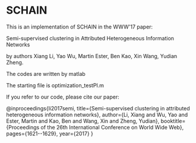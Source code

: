 # SCHAIN
This is an implementation of SCHAIN in the WWW'17 paper:

Semi-supervised clustering in Attributed Heterogeneous Information Networks 

by authors Xiang Li, Yao Wu, Martin Ester, Ben Kao, Xin Wang, Yudian Zheng.

The codes are written by matlab

The starting file is optimization_testPI.m

If you refer to our code, please cite our paper:

@inproceedings{li2017semi,
  title={Semi-supervised clustering in attributed heterogeneous information networks},
  author={Li, Xiang and Wu, Yao and Ester, Martin and Kao, Ben and Wang, Xin and Zheng, Yudian},
  booktitle={Proceedings of the 26th International Conference on World Wide Web},
  pages={1621--1629},
  year={2017}
}
